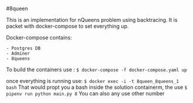 #8queen

This is an implementation for nQueens problem using backtracing.
It is packet with docker-compose to set everything up.

Docker-compose contains:
    
    - Postgres DB
    - Adminer
    - 8queens

To build the containers use :
`$ docker-compose -f docker-compose.yaml up`

once everything is running use:
`$ docker exec -i -t 8queen_8queens_1 bash`
That would propt you a bash inside the solution containerm, the use
`$ pipenv run python main.py 8`
You can also any use other number
